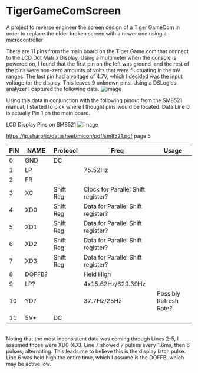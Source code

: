 # TigerGameComScreen
A project to reverse engineer the screen design of a Tiger GameCom in order to replace the older broken screen with a newer one using a microcontroller

There are 11 pins from the main board on the Tiger Game.com that connect to the LCD Dot Matrix Display. Using a multimeter when the console is powered on, I found that the first pin on the left was ground, and the rest of the pins were non-zero amounts of volts that were fluctuating in the mV ranges. The last pin had a voltage of 4.7V, which I decided was the input voltage for the display. This leaves 9 unknown pins. Using a DSLogics analyzer I captured the following data. 
![image](https://github.com/cscrosati98/TigerGameComScreen/assets/93940260/6f4fa2d5-d2a1-4414-8648-04f98568d446)

Using this data in conjunction with the following pinout from the SM8521 manual, I started to pick where I thought pins would be located. Data Line 0 is actually Pin 1 on the main board.

LCD Display Pins on SM8521
![image](https://github.com/cscrosati98/TigerGameComScreen/assets/93940260/d20d62a9-562d-451f-8ffc-4d3bf80ea554)

https://jp.sharp/ic/datasheet/micon/pdf/sm8521.pdf
page 5<br/>

| PIN | NAME | Protocol | Freq | Usage |
|---|---|---|---|---|
|0|GND|DC||
|1|LP||75.52Hz|
|2|FR|||
|3|XC|Shift Reg|Clock for Parallel Shift register?|
|4|XD0|Shift Reg|Data for Parallel Shift register?|
|5|XD1|Shift Reg|Data for Parallel Shift register?|
|6|XD2|Shift Reg|Data for Parallel Shift register?|
|7|XD3|Shift Reg|Data for Parallel Shift register?|
|8|DOFFB?||Held High|
|9|LP?||4x15.62Hz/629.39Hz|
|10|YD?||37.7Hz/25Hz|Possibly Refresh Rate?
|11|5V+|DC||
<br/>
Noting that the most inconsistent data was coming through Lines 2-5, I assumed those were XD0-XD3. Line 7 showed 7 pulses every 1.6ms, then 6 pulses, alternating. This leads me to believe this is the display latch pulse. Line 6 was held high the entire time, which I assume is the DOFFB, which may be active low. 
